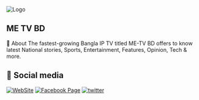 ![Logo](https://metvbd.com/wp-content/uploads/2021/10/Original-logo.png) 
## ME TV BD ## 
🚀 About The fastest-growing Bangla IP TV titled ME-TV BD offers to know latest National stories, Sports, Entertainment, Features, Opinion, Tech & more. 
## 🔗 Social media 
[![WebSite](https://img.shields.io/badge/Website-000?style=for-the-badge&logo=ko-fi&logoColor=white)](https://metvbd.com/) [![Facebook Page](https://img.shields.io/badge/fbpage-0A66C2?style=for-the-badge&logo=linkedin&logoColor=white)](https://www.facebook.com/) [![twitter](https://img.shields.io/badge/Twitter-1DA1F2?style=for-the-badge&logo=twitter&logoColor=white)](https://twitter.com/) 
